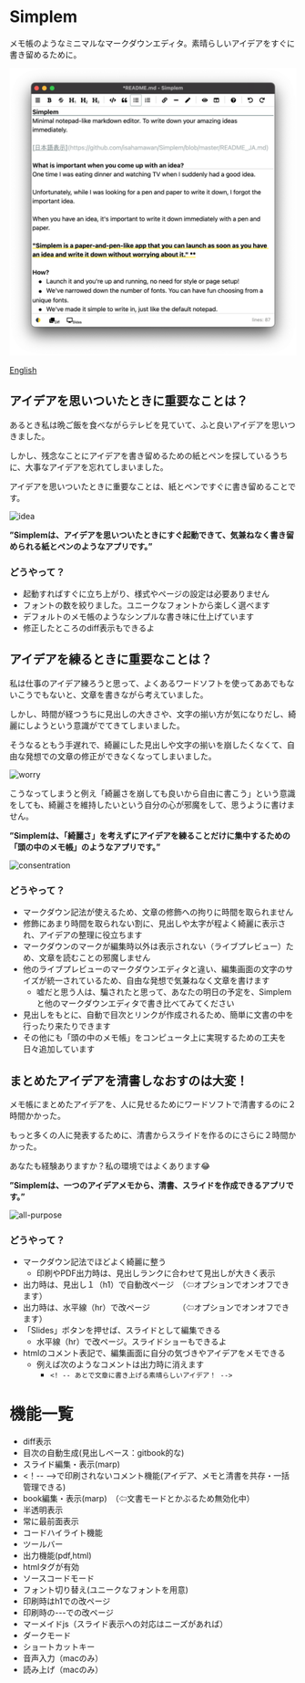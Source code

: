 <!--
いまコメントを読んでるあなた。恥ずかしいから見てはだめです。

# 伝わるプレゼン from スティーブジョブス
## 1. ストーリーを伝える
 個人的なストーリーの方が伝わる
 
## 2. 意表をつくような統計データを提示する
過去８０万年最高のガス濃度であるなど

## 3. 比喩を作る
越えることが出来ない経済の堀を持つ城

## 4. サプライズを用意する
新表品が三つ　電話、インターネット、ipod　→　iphone

## 5. 画像や動画を見せる
動画なら人は見る
--> 


# Simplem
メモ帳のようなミニマルなマークダウンエディタ。素晴らしいアイデアをすぐに書き留めるために。

![view](https://github.com/isahamawan/Simplem/blob/master/misc/readme_src/capture/simplem.png)

[English](https://github.com/isahamawan/Simplem/blob/master/README.md)

## アイデアを思いついたときに重要なことは？
あるとき私は晩ご飯を食べながらテレビを見ていて、ふと良いアイデアを思いつきました。

しかし、残念なことにアイデアを書き留めるための紙とペンを探しているうちに、大事なアイデアを忘れてしまいました。

アイデアを思いついたときに重要なことは、紙とペンですぐに書き留めることです。

![idea](https://)

**”Simplemは、アイデアを思いついたときにすぐ起動できて、気兼ねなく書き留められる紙とペンのようなアプリです。”**

### どうやって？
- 起動すればすぐに立ち上がり、様式やページの設定は必要ありません
- フォントの数を絞りました。ユニークなフォントから楽しく選べます
- デフォルトのメモ帳のようなシンプルな書き味に仕上げています
- 修正したところのdiff表示もできるよ


## アイデアを練るときに重要なことは？
私は仕事のアイデア練ろうと思って、よくあるワードソフトを使ってああでもないこうでもないと、文章を書きながら考えていました。

しかし、時間が経つうちに見出しの大きさや、文字の揃い方が気になりだし、綺麗にしようという意識がでてきてしまいました。

そうなるともう手遅れで、綺麗にした見出しや文字の揃いを崩したくなくて、自由な発想での文章の修正ができなくなってしまいました。

![worry](https://)

こうなってしまうと例え「綺麗さを崩しても良いから自由に書こう」という意識をしても、綺麗さを維持したいという自分の心が邪魔をして、思うように書けません。

**”Simplemは、「綺麗さ」を考えずにアイデアを練ることだけに集中するための「頭の中のメモ帳」のようなアプリです。”**

![consentration](https://)

### どうやって？
- マークダウン記法が使えるため、文章の修飾への拘りに時間を取られません
- 修飾にあまり時間を取られない割に、見出しや太字が程よく綺麗に表示され、アイデアの整理に役立ちます
- マークダウンのマークが編集時以外は表示されない（ライブプレビュー）ため、文章を読むことの邪魔しません
- 他のライブプレビューのマークダウンエディタと違い、編集画面の文字のサイズが統一されているため、自由な発想で気兼ねなく文章を書けます
	- 嘘だと思う人は、騙されたと思って、あなたの明日の予定を、Simplemと他のマークダウンエディタで書き比べてみてください
- 見出しをもとに、自動で目次とリンクが作成されるため、簡単に文書の中を行ったり来たりできます
- その他にも「頭の中のメモ帳」をコンピュータ上に実現するための工夫を日々追加しています

## まとめたアイデアを清書しなおすのは大変！
メモ帳にまとめたアイデアを、人に見せるためにワードソフトで清書するのに２時間かかった。

もっと多くの人に発表するために、清書からスライドを作るのにさらに２時間かかった。

あなたも経験ありますか？私の環境ではよくあります😂

**”Simplemは、一つのアイデアメモから、清書、スライドを作成できるアプリです。”**

![all-purpose](https://)

### どうやって？
- マークダウン記法でほどよく綺麗に整う
	- 印刷やPDF出力時は、見出しランクに合わせて見出しが大きく表示
- 出力時は、見出し１（h1）で自動改ページ　（⇦オプションでオンオフできます）
- 出力時は、水平線（hr）で改ページ　　　　（⇦オプションでオンオフできます）
- 「Slides」ボタンを押せば、スライドとして編集できる
	- 水平線（hr）で改ページ。スライドショーもできるよ
- htmlのコメント表記で、編集画面に自分の気づきやアイデアをメモできる
	- 例えば次のようなコメントは出力時に消えます
		- `<! -- あとで文章に書き上げる素晴らしいアイデア！ -->`

# 機能一覧

- diff表示
- 目次の自動生成(見出しベース：gitbook的な)
- スライド編集・表示(marp)
- <！-- -->で印刷されないコメント機能(アイデア、メモと清書を共存・一括管理できる)
- book編集・表示(marp)　（⇦文書モードとかぶるため無効化中）
- 半透明表示
- 常に最前面表示
- コードハイライト機能
- ツールバー
- 出力機能(pdf,html)
- htmlタグが有効
- ソースコードモード
- フォント切り替え(ユニークなフォントを用意)
- 印刷時はh1での改ページ
- 印刷時の---での改ページ
- マーメイドjs（スライド表示への対応はニーズがあれば）
- ダークモード
- ショートカットキー
- 音声入力（macのみ）
- 読み上げ（macのみ）
<!-- - 編集画面の余分な余白を表示しない仕様 -->
<!-- - 目次も印刷-->
